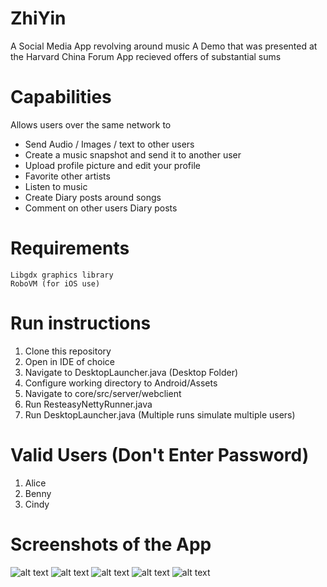 # ZhiYin

A Social Media App revolving around music
A Demo that was presented at the Harvard China Forum
App recieved offers of substantial sums

# Capabilities

Allows users over the same network to
  * Send Audio / Images / text to other users
  * Create a music snapshot and send it to another user
  * Upload profile picture and edit your profile
  * Favorite other artists 
  * Listen to music
  * Create Diary posts around songs
  * Comment on other users Diary posts


# Requirements

```
Libgdx graphics library
RoboVM (for iOS use)
```

# Run instructions


1. Clone this repository
2. Open in IDE of choice
3. Navigate to DesktopLauncher.java (Desktop Folder)
4. Configure working directory to Android/Assets
5. Navigate to core/src/server/webclient
6. Run ResteasyNettyRunner.java
7. Run DesktopLauncher.java (Multiple runs simulate multiple users)


# Valid Users (Don't Enter Password)

1. Alice
2. Benny
3. Cindy

# Screenshots of the App
![alt text](https://github.com/darknal43/ZhiYin/blob/master/android/assets/Unused%20Assets/Unused%20Art/Artboards/LoginPage.png)
![alt text](https://github.com/darknal43/ZhiYin/blob/master/android/assets/Unused%20Assets/Unused%20Art/Artboards/Diary%20-%201.png)
![alt text](https://github.com/darknal43/ZhiYin/blob/master/android/assets/Unused%20Assets/Unused%20Art/Artboards/Diary%20-%202%20Copy.png)
![alt text](https://github.com/darknal43/ZhiYin/blob/master/android/assets/Unused%20Assets/Unused%20Art/Artboards/Friends%20-%203.png)
![alt text](https://github.com/darknal43/ZhiYin/blob/master/android/assets/Unused%20Assets/Unused%20Art/Artboards/Profile.png)




